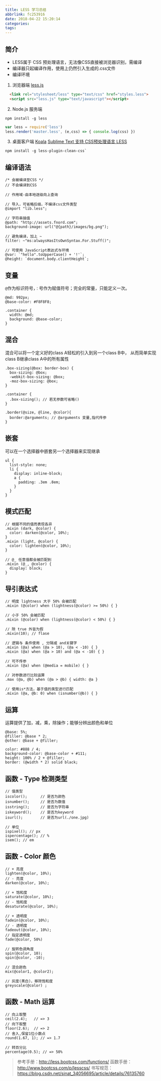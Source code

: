 ```yaml
---
title: LESS 学习总结
abbrlink: fc253916
date: 2018-04-22 15:20:14
categories:
tags:
---
```


## 简介
- LESS属于 CSS 预处理语言，无法像CSS直接被浏览器识别，需编译
- 编译器只起编译作用，使用上仍然引入生成的.css文件
- 编译环境
1. 浏览器端  [less.js](http://www.bootcdn.cn/less.js/) 
```html
  <link rel="stylesheet/less" type="text/css" href="styles.less">
  <script src="less.js" type="text/javascript"></script>
```
2. Node.js 服务端
```
npm install -g less
```
```javascript
var less = require('less')
less.render('master.less', (e,css) => { console.log(css) })
```
3. 桌面客户端
[Koala](http://koala-app.com/index-zh.html) 
[Sublime Text 支持 CSS预处理语言 LESS](https://blog.csdn.net/wildye/article/details/79117689)
```
npm install -g less-plugin-clean-css`
```


## 编译语法
```less
/* 会被编译至CSS */
// 不会编译到CSS

// 作用域-由本地逐级向上查询

// 导入，可省略后缀，不编译css文件类型
@import "lib.less";

// 字符串插值
@path: "http://assets.fnord.com";
background-image: url("@{path}/images/bg.png");

// 避免编译，加上 ~
filter: ~"ms:alwaysHasItsOwnSyntax.For.Stuff()";

// 可使用 JavaScript表达式与环境
@var: `"hello".toUpperCase() + '!'`;
@height: `document.body.clientHeight`;
```

## 变量
`@`作为标识符号，`：`号作为赋值符号；完全的常量，只能定义一次。
```less
@md: 992px;
@base-color: #F8F8F8;

.container {
  width: @md;
  background: @base-color;
}
```
## 混合
混合可以将一个定义好的class A轻松的引入到另一个class B中，
从而简单实现class B继承class A中的所有属性
```less
.box-sizing(@box: border-box) {
  box-sizing: @box;
  -webkit-box-sizing: @box;
  -moz-box-sizing: @box;
}

.container {
  .box-sizing(); // 若无参数可省略()
}

.border(@size, @line, @color){
  border:@arguments; // @arguments 变量,指代传参
}
```
## 嵌套
可以在一个选择器中嵌套另一个选择器来实现继承
```less
ul {
  list-style: none;
  li {
    display: inline-block;
    a {
      padding: .3em .8em;
    }
  }
}
```
## 模式匹配
```less
// 根据不同的值而表现各异
.mixin (dark, @color) {
  color: darken(@color, 10%);
}
.mixin (light, @color) {
  color: lighten(@color, 10%);
}

// @_ 任意值都会被匹配到
.mixin (@_, @color) {
  display: block;
}
```
## 导引表达式
```less
// 明度 lightness 大于 50% 会被匹配
.mixin (@color) when (lightness(@color) >= 50%) { }

// 小于 50% 会被匹配
.mixin (@color) when (lightness(@color) < 50%) { }

// 除 true 外皆为假
.mixin(10); // flase

// 逻辑与 条件使用 , 分隔或 and关键字
.mixin (@a) when (@a > 10), (@a < -10) { }
.mixin (@a) when (@a > 10) and (@a < -10) { }

// 可不传参
.mixin (@a) when (@media = mobile) { }

// 对参数进行比较运算
.max (@a, @b) when (@a > @b) { width: @a }

// 使用is*方法，基于值的类型进行匹配
.mixin (@a, @b: 0) when (isnumber(@b)) { }
```

## 运算
运算提供了加，减，乘，除操作；能够分辨出颜色和单位
```less
@base: 5%;
@filler: @base * 2;
@other: @base + @filler;

color: #888 / 4;
background-color: @base-color + #111;
height: 100% / 2 + @filler;
border: (@width * 2) solid black;
```
## 函数 - Type 检测类型
```less
// 值类型
iscolor();      // 是否为颜色
isnumber();     // 是否为数值
isstring();     // 是否为字符串
iskeyword();    // 是否为keyword
isurl();        // 是否为url(./one.jpg)

// 单位
ispixel(); // px
ispercentage(); // %
isem(); // em
```
## 函数 - Color 颜色
```less
// + 亮度
lighten(@color, 10%);
// - 亮度
darken(@color, 10%); 

// + 饱和度
saturate(@color, 10%); 
// - 饱和度
desaturate(@color, 10%);

// + 透明度
fadein(@color, 10%);
// - 透明度
fadeout(@color, 10%); 
// 指定透明度
fade(@color, 50%)

// 旋转色调角度
spin(@color, 10);
spin(@color, -10);

// 混合颜色
mix(@color1, @color2);

// 灰度(黑白)，移除饱和度 
greyscale(@color) ;
```
## 函数 - Math 运算
```less
// 向上取整
ceil(2.4);   // => 3
// 向下取整
floor(2.6);  // => 2
// 舍入,保留1位小数点
round(1.67, 1); // => 1.7

// 转百分比
percentage(0.5); // => 50%
```
>参考手册：http://less.bootcss.com/functions/
>函数手册：http://www.bootcss.com/p/lesscss/
>书写规范：https://blog.csdn.net/sinat_34056695/article/details/76135760
